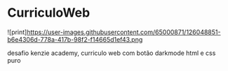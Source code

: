 # CurriculoWeb

![print]https://user-images.githubusercontent.com/65000871/126048851-b6e4306d-778a-417b-98f2-f14665d1ef43.png

desafio kenzie academy, curriculo web com botão darkmode html e css puro
